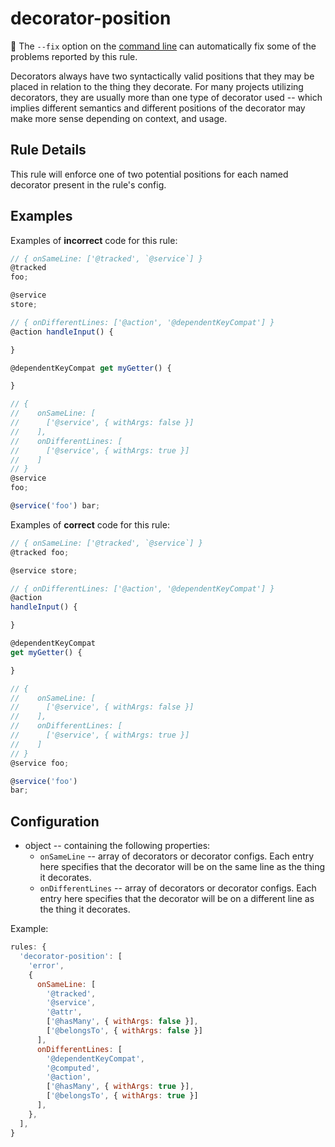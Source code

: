 # decorator-position

:wrench: The `--fix` option on the [command line](https://eslint.org/docs/user-guide/command-line-interface#fixing-problems) can automatically fix some of the problems reported by this rule.

Decorators always have two syntactically valid positions that they may be placed
in relation to the thing they decorate. For many projects utilizing decorators,
they are usually more than one type of decorator used -- which implies different semantics
and different positions of the decorator may make more sense depending on context, and usage.

## Rule Details

This rule will enforce one of two potential positions for each named decorator
present in the rule's config.

## Examples

Examples of **incorrect** code for this rule:

```js
// { onSameLine: ['@tracked', `@service`] }
@tracked
foo;

@service
store;
```

```js
// { onDifferentLines: ['@action', '@dependentKeyCompat'] }
@action handleInput() {

}

@dependentKeyCompat get myGetter() {

}
```

```js
// {
//    onSameLine: [
//      ['@service', { withArgs: false }]
//    ],
//    onDifferentLines: [
//      ['@service', { withArgs: true }]
//    ]
// }
@service
foo;

@service('foo') bar;
```

Examples of **correct** code for this rule:

```js
// { onSameLine: ['@tracked', `@service`] }
@tracked foo;

@service store;
```

```js
// { onDifferentLines: ['@action', '@dependentKeyCompat'] }
@action
handleInput() {

}

@dependentKeyCompat
get myGetter() {

}
```

```js
// {
//    onSameLine: [
//      ['@service', { withArgs: false }]
//    ],
//    onDifferentLines: [
//      ['@service', { withArgs: true }]
//    ]
// }
@service foo;

@service('foo')
bar;
```

## Configuration

* object -- containing the following properties:
  * `onSameLine` -- array of decorators or decorator configs. Each entry here specifies that the decorator will be on the same line as the thing it decorates.
  * `onDifferentLines` -- array of decorators or decorator configs. Each entry here specifies that the decorator will be on a different line as the thing it decorates.

Example:

```js
rules: {
  'decorator-position': [
    'error',
    {
      onSameLine: [
        '@tracked',
        '@service',
        '@attr',
        ['@hasMany', { withArgs: false }],
        ['@belongsTo', { withArgs: false }]
      ],
      onDifferentLines: [
        '@dependentKeyCompat',
        '@computed',
        '@action',
        ['@hasMany', { withArgs: true }],
        ['@belongsTo', { withArgs: true }]
      ],
    },
  ],
}
```
